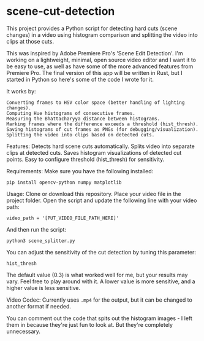 # scene-cut-detection
This project provides a Python script for detecting hard cuts (scene changes) in a video using histogram comparison and splitting the video into clips at those cuts.

This was inspired by Adobe Premiere Pro's 'Scene Edit Detection'.
I'm working on a lightweight, minimal, open source video editor and I want it to be easy to use, as well as have some of the more advanced features from Premiere Pro.
The final version of this app will be written in Rust, but I started in Python so here's some of the code I wrote for it.

It works by:
```
Converting frames to HSV color space (better handling of lighting changes).
Computing Hue histograms of consecutive frames.
Measuring the Bhattacharyya distance between histograms.
Marking frames where the difference exceeds a threshold (hist_thresh).
Saving histograms of cut frames as PNGs (for debugging/visualization).
Splitting the video into clips based on detected cuts.
```

Features:
Detects hard scene cuts automatically.
Splits video into separate clips at detected cuts.
Saves histogram visualizations of detected cut points.
Easy to configure threshold (hist_thresh) for sensitivity.

Requirements:
Make sure you have the following installed:
```
pip install opencv-python numpy matplotlib
```

Usage:
Clone or download this repository.
Place your video file in the project folder.
Open the script and update the following line with your video path:
```
video_path = '[PUT_VIDEO_FILE_PATH_HERE]'
```

And then run the script:
```
python3 scene_splitter.py
```

You can adjust the sensitivity of the cut detection by tuning this parameter:
```
hist_thresh
```
The default value (0.3) is what worked well for me, but your results may vary. Feel free to play around with it.
A lower value is more sensitive, and a higher value is less sensitive.

Video Codec:
Currently uses ```.mp4``` for the output, but it can be changed to another format if needed.


You can comment out the code that spits out the histogram images - I left them in because they're just fun to look at. But they're completely unnecessary.

